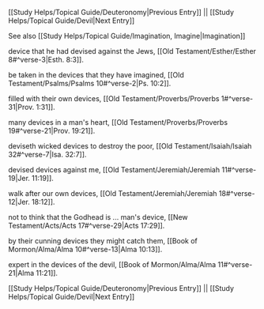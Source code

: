 [[Study Helps/Topical Guide/Deuteronomy|Previous Entry]]  ||  [[Study Helps/Topical Guide/Devil|Next Entry]]

 See also [[Study Helps/Topical Guide/Imagination, Imagine|Imagination]]

 device that he had devised against the Jews, [[Old Testament/Esther/Esther 8#^verse-3|Esth. 8:3]].

 be taken in the devices that they have imagined, [[Old Testament/Psalms/Psalms 10#^verse-2|Ps. 10:2]].

 filled with their own devices, [[Old Testament/Proverbs/Proverbs 1#^verse-31|Prov. 1:31]].

 many devices in a man's heart, [[Old Testament/Proverbs/Proverbs 19#^verse-21|Prov. 19:21]].

 deviseth wicked devices to destroy the poor, [[Old Testament/Isaiah/Isaiah 32#^verse-7|Isa. 32:7]].

 devised devices against me, [[Old Testament/Jeremiah/Jeremiah 11#^verse-19|Jer. 11:19]].

 walk after our own devices, [[Old Testament/Jeremiah/Jeremiah 18#^verse-12|Jer. 18:12]].

 not to think that the Godhead is ... man's device, [[New Testament/Acts/Acts 17#^verse-29|Acts 17:29]].

 by their cunning devices they might catch them, [[Book of Mormon/Alma/Alma 10#^verse-13|Alma 10:13]].

 expert in the devices of the devil, [[Book of Mormon/Alma/Alma 11#^verse-21|Alma 11:21]].

[[Study Helps/Topical Guide/Deuteronomy|Previous Entry]]  ||  [[Study Helps/Topical Guide/Devil|Next Entry]]